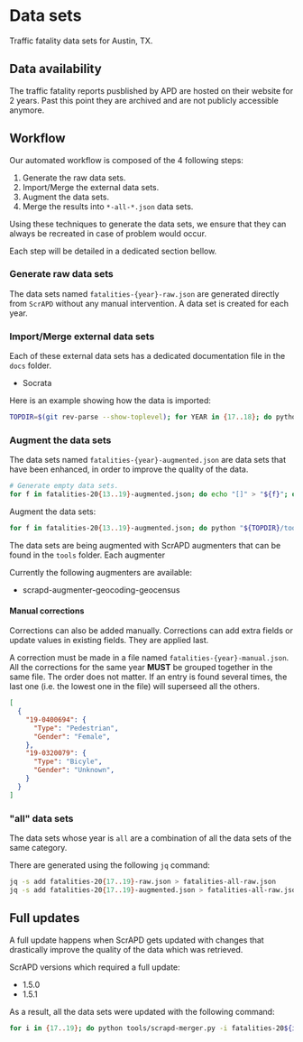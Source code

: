 # Data sets

Traffic fatality data sets for Austin, TX.

## Data availability

The traffic fatality reports pusblished by APD are hosted on their website for 2 years. Past this point they are
archived and are not publicly accessible anymore.

## Workflow

Our automated workflow is composed of the 4 following steps:

1. Generate the raw data sets.
2. Import/Merge the external data sets.
3. Augment the data sets.
4. Merge the results into `*-all-*.json` data sets.

Using these techniques to generate the data sets, we ensure that they can always be recreated in case of problem would occur.

Each step will be detailed in a dedicated section bellow.

### Generate raw data sets

The data sets named `fatalities-{year}-raw.json` are generated directly from `ScrAPD` without any manual intervention. A data set is created for each year.

### Import/Merge external data sets

Each of these external data sets has a dedicated documentation file in the `docs` folder.

* Socrata

Here is an example showing how the data is imported:

```bash
TOPDIR=$(git rev-parse --show-toplevel); for YEAR in {17..18}; do python ${TOPDIR}/tools/scrapd-importer-fatalities-socrata.py ${TOPDIR}/datasets/fatalities-20${YEAR}-raw.json ${TOPDIR}/external-datasets/socrata-apd-archives/socrata-apd-20${YEAR}.json > ${TOPDIR}/datasets/fatalities-20${YEAR}-augmented.json;done
```

### Augment the data sets

The data sets named `fatalities-{year}-augmented.json` are data sets that have been enhanced, in order to improve the
quality of the data.

```bash
# Generate empty data sets.
for f in fatalities-20{13..19}-augmented.json; do echo "[]" > "${f}"; done
```

Augment the data sets:

```bash
for f in fatalities-20{13..19}-augmented.json; do python "${TOPDIR}/tools/scrapd-augmenter-geocoding-geocensus.py"-i ${f}; done
```

The data sets are being augmented with ScrAPD augmenters that can be found in the `tools` folder. Each augmenter

Currently the following augmenters are available:

* scrapd-augmenter-geocoding-geocensus

#### Manual corrections

Corrections can also be added manually. Corrections can add extra fields or update values in existing fields. They are
applied last.

A correction must be made in a file named `fatalities-{year}-manual.json`. All the corrections for the same year
**MUST** be grouped together in the same file. The order does not matter. If an entry is found several times, the last
one (i.e. the lowest one in the file) will superseed all the others.

```json
[
  {
    "19-0400694": {
      "Type": "Pedestrian",
      "Gender": "Female",
    },
    "19-0320079": {
      "Type": "Bicyle",
      "Gender": "Unknown",
    }
  }
]
```

### "all" data sets

The data sets whose year is `all` are a combination of all the data sets of the same category.

There are generated using the following `jq` command:

```bash
jq -s add fatalities-20{17..19}-raw.json > fatalities-all-raw.json
jq -s add fatalities-20{17..19}-augmented.json > fatalities-all-raw.json
```

## Full updates

A full update happens when ScrAPD gets updated with changes that drastically improve the quality of the data which was retrieved.

ScrAPD versions which required a full update:

* 1.5.0
* 1.5.1

As a result, all the data sets were updated with the following command:

```bash
for i in {17..19}; do python tools/scrapd-merger.py -i fatalities-20${i}-raw.json <(scrapd -v --format json --from "Jan 1 20${i}" --to "Dec 31 20${i}"); done
```
